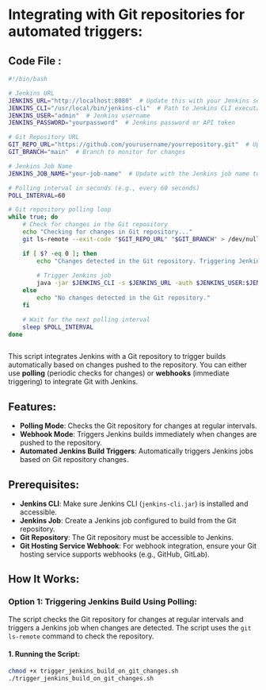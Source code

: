 # Integrating with Git repositories for automated triggers:

## Code File :
```sh
#!/bin/bash

# Jenkins URL
JENKINS_URL="http://localhost:8080"  # Update this with your Jenkins server URL
JENKINS_CLI="/usr/local/bin/jenkins-cli"  # Path to Jenkins CLI executable
JENKINS_USER="admin"  # Jenkins username
JENKINS_PASSWORD="yourpassword"  # Jenkins password or API token

# Git Repository URL
GIT_REPO_URL="https://github.com/yourusername/yourrepository.git"  # Update with your Git repository URL
GIT_BRANCH="main"  # Branch to monitor for changes

# Jenkins Job Name
JENKINS_JOB_NAME="your-job-name"  # Update with the Jenkins job name to trigger

# Polling interval in seconds (e.g., every 60 seconds)
POLL_INTERVAL=60

# Git repository polling loop
while true; do
    # Check for changes in the Git repository
    echo "Checking for changes in Git repository..."
    git ls-remote --exit-code "$GIT_REPO_URL" "$GIT_BRANCH" > /dev/null

    if [ $? -eq 0 ]; then
        echo "Changes detected in the Git repository. Triggering Jenkins build..."
        
        # Trigger Jenkins job
        java -jar $JENKINS_CLI -s $JENKINS_URL -auth $JENKINS_USER:$JENKINS_PASSWORD build $JENKINS_JOB_NAME
    else
        echo "No changes detected in the Git repository."
    fi

    # Wait for the next polling interval
    sleep $POLL_INTERVAL
done



```

This script integrates Jenkins with a Git repository to trigger builds automatically based on changes pushed to the repository. You can either use **polling** (periodic checks for changes) or **webhooks** (immediate triggering) to integrate Git with Jenkins.

## Features:
- **Polling Mode**: Checks the Git repository for changes at regular intervals.
- **Webhook Mode**: Triggers Jenkins builds immediately when changes are pushed to the repository.
- **Automated Jenkins Build Triggers**: Automatically triggers Jenkins jobs based on Git repository changes.

## Prerequisites:
- **Jenkins CLI**: Make sure Jenkins CLI (`jenkins-cli.jar`) is installed and accessible.
- **Jenkins Job**: Create a Jenkins job configured to build from the Git repository.
- **Git Repository**: The Git repository must be accessible to Jenkins.
- **Git Hosting Service Webhook**: For webhook integration, ensure your Git hosting service supports webhooks (e.g., GitHub, GitLab).

## How It Works:

### Option 1: Triggering Jenkins Build Using Polling:
The script checks the Git repository for changes at regular intervals and triggers a Jenkins job when changes are detected. The script uses the `git ls-remote` command to check the repository.

#### 1. Running the Script:
```bash
chmod +x trigger_jenkins_build_on_git_changes.sh
./trigger_jenkins_build_on_git_changes.sh
